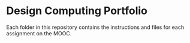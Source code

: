 # Design Computing Portfolio

Each folder in this repository contains the instructions and files for each assignment on the MOOC.
